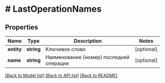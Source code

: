# # LastOperationNames

## Properties

Name | Type | Description | Notes
------------ | ------------- | ------------- | -------------
**entity** | **string** | Ключевое слово | [optional]
**name** | **string** | Наименование (номер) последней операции | [optional]

[[Back to Model list]](../../README.md#models) [[Back to API list]](../../README.md#endpoints) [[Back to README]](../../README.md)
